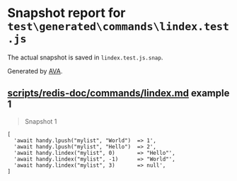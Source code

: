 # Snapshot report for `test\generated\commands\lindex.test.js`

The actual snapshot is saved in `lindex.test.js.snap`.

Generated by [AVA](https://ava.li).

## [scripts/redis-doc/commands/lindex.md](../../../../scripts/redis-doc/commands/lindex.md) example 1

> Snapshot 1

    [
      'await handy.lpush("mylist", "World")  => 1',
      'await handy.lpush("mylist", "Hello")  => 2',
      'await handy.lindex("mylist", 0)       => "Hello"',
      'await handy.lindex("mylist", -1)      => "World"',
      'await handy.lindex("mylist", 3)       => null',
    ]
